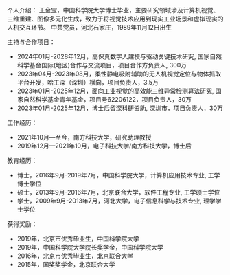 个人介绍：
王金宝，中国科学院大学博士毕业，主要研究领域涉及计算机视觉、三维重建、图像多元化生成，致力于将视觉技术应用到现实工业场景和虚拟现实的人机交互环节。
中共党员，河北石家庄，1989年11月12日出生

主持与合作项目：
+ 2024年01月-2028年12月，高保真数字人建模与驱动关键技术研究, 国家自然科学基金国际(地区)合作与交流项目，项目合作方负责人, 300万 
+ 2023年04月-2023年08月，柔性静电吸附辅助的无人机视觉定位与物体抓取平台开发，哈工深（深圳）横向，项目负责人，3.5万
+ 2023年01月-2025年12月，面向工业视觉的高效能三维异常检测算法研究, 国家自然科学基金青年基金，项目号62206122，项目负责人，30万
+ 2023年01月-2025年12月，博士后留深科研资助, 深圳市，项目负责人，30万

工作经历：
+ 2021年10月—至今，南方科技大学，研究助理教授
+ 2019年12月—2021年10月，电子科技大学/南方科技大学，博士后

教育经历：
+ 博士，2016年9月-2019年7月，中国科学院大学，计算机应用技术专业, 工学博士学位
+ 硕士，2013年9月-2016年7月，北京联合大学，软件工程专业, 工学硕士学位
+ 学士，2009年9月-2013年7月，河北大学，电子信息科学与技术专业, 理学学士学位

获得奖励：
+ 2019年，北京市优秀毕业生，中国科学院大学
+ 2019年，中国科学院大学院长奖学金，中国科学院大学
+ 2016年，北京市优秀毕业生，北京联合大学
+ 2015年，国奖奖学金，北京联合大学

